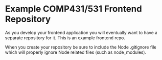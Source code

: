 # Example COMP431/531 Frontend Repository

As you develop your frontend application you will eventually want to have a separate
repository for it.  This is an example frontend repo.

When you create your repository be sure to include the Node .gitignore file which will properly ignore Node related files (such as node_modules).


